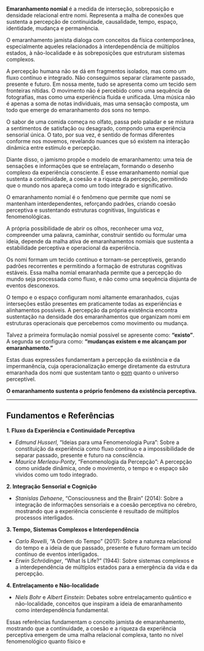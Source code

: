 **Emaranhamento nomial** é a medida de interseção, sobreposição e densidade relacional entre nomi. Representa a malha de conexões que sustenta a percepção de continuidade, causalidade, tempo, espaço, identidade, mudança e permanência.

O emaranhamento jamista dialoga com conceitos da física contemporânea, especialmente aqueles relacionados à interdependência de múltiplos estados, à não-localidade e às sobreposições que estruturam sistemas complexos.

A percepção humana não se dá em fragmentos isolados, mas como um fluxo contínuo e integrado. Não conseguimos separar claramente passado, presente e futuro. Em nossa mente, tudo se apresenta como um tecido sem fronteiras nítidas. O movimento não é percebido como uma sequência de fotografias, mas como uma experiência fluida e unificada. Uma música não é apenas a soma de notas individuais, mas uma sensação composta, um todo que emerge do emaranhamento dos sons no tempo.

O sabor de uma comida começa no olfato, passa pelo paladar e se mistura a sentimentos de satisfação ou desagrado, compondo uma experiência sensorial única. O tato, por sua vez, é sentido de formas diferentes conforme nos movemos, revelando nuances que só existem na interação dinâmica entre estímulo e percepção.

Diante disso, o jamismo propõe o modelo de emaranhamento: uma teia de sensações e informações que se entrelaçam, formando o desenho complexo da experiência consciente. É esse emaranhamento nomial que sustenta a continuidade, a coesão e a riqueza da percepção, permitindo que o mundo nos apareça como um todo integrado e significativo.

O emaranhamento nomial é o fenômeno que permite que nomi se mantenham interdependentes, reforçando padrões, criando coesão perceptiva e sustentando estruturas cognitivas, linguísticas e fenomenológicas.

A própria possibilidade de abrir os olhos, reconhecer uma voz, compreender uma palavra, caminhar, construir sentido ou formular uma ideia, depende da malha ativa de emaranhamentos nomiais que sustenta a estabilidade perceptiva e operacional da experiência. 

Os nomi formam um tecido contínuo e tornam-se perceptíveis, gerando padrões recorrentes e permitindo a formação de estruturas cognitivas estáveis. Essa malha nomial emaranhada permite que a percepção do mundo seja processada como fluxo, e não como uma sequência disjunta de eventos desconexos.

O tempo e o espaço configuram nomi altamente emaranhados, cujas interseções estão presentes em praticamente todas as experiências e alinhamentos possíveis. A percepção da própria existência encontra sustentação na densidade dos emaranhamentos que organizam nomi em estruturas operacionais que percebemos como movimento ou mudança.

Talvez a primeira formulação nomial possível se apresente como: **“existo”**.  
A segunda se configura como: **“mudanças existem e me alcançam por emaranhamento.”**  

Estas duas expressões fundamentam a percepção da existência e da impermanência, cuja operacionalização emerge diretamente da estrutura emaranhada dos nomi que sustentam tanto o [eom](eom.md) quanto o universo perceptível.

**O emaranhamento sustenta o próprio fenômeno da existência perceptiva.**

---

## Fundamentos e Referências

**1. Fluxo da Experiência e Continuidade Perceptiva**

- *Edmund Husserl*, “Ideias para uma Fenomenologia Pura”: Sobre a constituição da experiência como fluxo contínuo e a impossibilidade de separar passado, presente e futuro na consciência.
- *Maurice Merleau-Ponty*, “Fenomenologia da Percepção”: A percepção como unidade dinâmica, onde o movimento, o tempo e o espaço são vividos como um todo integrado.

**2. Integração Sensorial e Cognição**

- *Stanislas Dehaene*, “Consciousness and the Brain” (2014): Sobre a integração de informações sensoriais e a coesão perceptiva no cérebro, mostrando que a experiência consciente é resultado de múltiplos processos interligados.

**3. Tempo, Sistemas Complexos e Interdependência**

- *Carlo Rovelli*, “A Ordem do Tempo” (2017): Sobre a natureza relacional do tempo e a ideia de que passado, presente e futuro formam um tecido contínuo de eventos interligados.
- *Erwin Schrödinger*, “What Is Life?” (1944): Sobre sistemas complexos e a interdependência de múltiplos estados para a emergência da vida e da percepção.

**4. Entrelaçamento e Não-localidade**

- *Niels Bohr* e *Albert Einstein*: Debates sobre entrelaçamento quântico e não-localidade, conceitos que inspiram a ideia de emaranhamento como interdependência fundamental.

Essas referências fundamentam o conceito jamista de emaranhamento, mostrando que a continuidade, a coesão e a riqueza da experiência perceptiva emergem de uma malha relacional complexa, tanto no nível fenomenológico quanto físico e